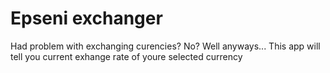 # Epseni exchanger
Had problem with exchanging curencies? No? Well anyways... This app will tell you current exhange rate of youre selected currency

